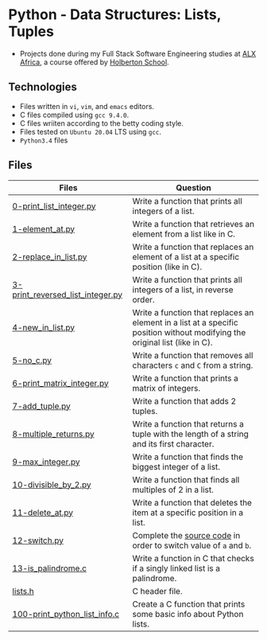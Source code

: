 # Python - Data Structures: Lists, Tuples

- Projects done during my Full Stack Software Engineering studies at [ALX Africa](https://www.alxafrica.com/software-engineering-2022/), a course offered by [Holberton School](https://www.holbertonschool.com/).

## Technologies

- Files written in ```vi```, ```vim```, and ```emacs``` editors. 
- C files compiled using ```gcc 9.4.0```.
- C files wriiten according to the betty coding style. 
- Files tested on ```Ubuntu 20.04``` LTS using ```gcc```.
- ```Python3.4``` files 

## Files

| Files  | Question |
| ---  | --- |
|[0-print_list_integer.py](0-print_list_integer.py)|Write a function that prints all integers of a list.|
|[1-element_at.py](1-element_at.py)|Write a function that retrieves an element from a list like in C.|
|[2-replace_in_list.py](2-replace_in_list.py)|Write a function that replaces an element of a list at a specific position (like in C).|
|[3-print_reversed_list_integer.py](3-print_reversed_list_integer.py)|Write a function that prints all integers of a list, in reverse order.|
|[4-new_in_list.py](4-new_in_list.py)|Write a function that replaces an element in a list at a specific position without modifying the original list (like in C).|
|[5-no_c.py](5-no_c.py)|Write a function that removes all characters ```c``` and ```C``` from a string.|
|[6-print_matrix_integer.py](6-print_matrix_integer.py)|Write a function that prints a matrix of integers.|
|[7-add_tuple.py](7-add_tuple.py)|Write a function that adds 2 tuples.|
|[8-multiple_returns.py](8-multiple_returns.py)|Write a function that returns a tuple with the length of a string and its first character.|
|[9-max_integer.py](9-max_integer.py)|Write a function that finds the biggest integer of a list.|
|[10-divisible_by_2.py](10-divisible_by_2.py)|Write a function that finds all multiples of 2 in a list.|
|[11-delete_at.py](11-delete_at.py)|Write a function that deletes the item at a specific position in a list.|
|[12-switch.py](12-switch.py)|Complete the [source code](https://github.com/holbertonschool/0x03.py/blob/master/12-switch_py) in order to switch value of ```a``` and ```b```.|
|[13-is_palindrome.c](13-is_palindrome.c)|Write a function in C that checks if a singly linked list is a palindrome.|
|[lists.h](lists.h)|C header file.|
|[100-print_python_list_info.c](100-print_python_list_info.c)|Create a C function that prints some basic info about Python lists.|
